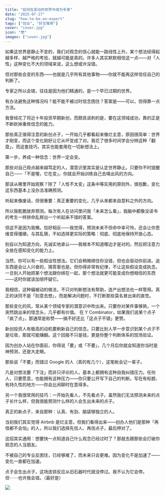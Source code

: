 ```yaml
---
title: "如何在变动的世界中成为专家"
date: "2025-07-27"
slug: "how-to-be-an-expert"
tags: ["创业", "好文推荐"]
cover: "cover.jpg"
icon: "😎"
images: ["cover.jpg"]
---
```

如果这世界是静止不变的，我们对观念的信心就能一路线性上升。某个想法经得起越多样、越严格的考验，就越可能是真的。许多人其实默默相信这一点——对「人性」这种变化不大的领域来说，这么想或许没错。



但对那些会变的东西——也就是几乎所有其他事物——你就不能再这样信任自己的判断了。



专家之所以会错，往往是因为他们精通的，是一个早已过期的世界。



有办法避免这种情况吗？能不能不被过时信念困住？答案是——可以，但得靠一点方法。



我曾经花了将近十年投资早期新创，而颇具讽刺的是，要在这领域成功，靠的正是不断砍掉重练信念的能力。



那些真正值得注意的新创点子，一开始几乎都看起来像烂主意，原因很简单：世界才刚变，而这个变化刚好让它从坏变成了对。我花了很多时间学会分辨这种「翻盘」，而这套技巧，其实也能套用在一切新想法上。



第一步，养成一种信念：世界一定会变。



那些对自己观点越来越笃定的人，潜意识里其实是认定世界静止。只要你不时提醒自己——「不是喔，它在变」，你就会开始训练自己去嗅出风的方向。



那该从哪里开始观察？除了「人性不太变」这条中等实用的原则外，很抱歉，变化这东西基本上没办法准确预测。



听起来像废话，但很重要：真正重要的变化，几乎从来都来自意料之外的方向。



所以我乾脆放弃预测。每次有人在访问里问我「未来怎么看」，我脑中都像没读书的考生一样拼命乱掰出一个听起来不错的答案。



但这不是因为我懒。恰好相反——我觉得，预测未来不但命中率可怜，还会让你思维变得僵硬。与其乱猜，不如选择更实际的策略：彻底、彻底地保持开放心态。



别自以为知道方向，先诚实地承认——我根本不知道哪边才是对的。然后把注意力全放在感知变化的能力上。



当然，你可以有一些假设性想法。它们会稍微绑住你没错，但也会驱动你前进。追东西是会让人兴奋的，猜答案也是。但你得非常有纪律，不让这些假设变成执念。
一旦别人开始把某个想法跟你绑在一起，那个想法就更可能变成你想相信的东西——这时你就该加倍怀疑它。



我相信，这种偏被动的做法，不只对判断想法有帮助，连产出想法也一样管用。真正的诀窍不是「刻意去想」，而是解决问题时，不打断那些莫名冒出来的直觉。



那些变化的风，常从某个领域专家的潜意识中吹出来。只要你对某件事够熟，一个突然跳出来的怪念头，几乎都有价值。
在 Y Combinator，如果我们说某个点子「疯了点」，那通常是称赞——搞不好还比「这点子不错」更赞。



新创投资人有极高的动机要刷新自己的信念。只要比别人早一步意识到某个点子不是垃圾，那就可能赚翻。这个回报不只是钱，更是你整个判断体系的现场验证。



因为创办人站在你面前，你得说「要」或「不要」，几个月后你就会知道你当时是神预测，还是大走眼。



那些说「不要」而错过 Google 的人（真的有几个），这笔帐会记一辈子。



凡是对想法要「下注」而非只评论的人，基本上都拥有这种自我纠错压力。任何人，只要愿意，也能拥有这种压力——你只要公开写下自己的判断。写在有标题、有持久性的地方——你会比闲聊时在意得多。



另一个我很常用的技巧：一开始先看人，不先看点子。虽然我们无法预测未来的点子长什么样，但我很能预测什么样的人会生出未来的点子。



真正的新点子，来自那种：认真、有劲、脑袋够独立的人。



当初我们其实觉得 Airbnb 是烂主意，但我们看得出来——创办人他们是那种「再怪都不会怕」的人，所以我们选择先信人、再信点子，最后押对了。



这招其实通用：想要快一点知道自己什么观念已经过时了？那就去跟那些会打破你观念的人当朋友。



不被自己的专业反困住，已经够难了，而未来只会更难。因为变化不是加速了——变化一直都在加速。



点子会生出点子，这场连锁反应从旧石器时代就没停过。我不认为它会停。
但⋯⋯也许我会错。（最好是）




![](https://prod-files-secure.s3.us-west-2.amazonaws.com/112d0858-5090-4d34-a606-b75eb8d65fd2/46476355-9cf3-4e99-9b7a-3531bc426380/1000202064.png?X-Amz-Algorithm=AWS4-HMAC-SHA256&X-Amz-Content-Sha256=UNSIGNED-PAYLOAD&X-Amz-Credential=ASIAZI2LB4663ZQFROJT%2F20250831%2Fus-west-2%2Fs3%2Faws4_request&X-Amz-Date=20250831T234242Z&X-Amz-Expires=3600&X-Amz-Security-Token=IQoJb3JpZ2luX2VjEJ3%2F%2F%2F%2F%2F%2F%2F%2F%2F%2FwEaCXVzLXdlc3QtMiJHMEUCIQC5q2J%2Frpbj0mO9z174ISxUGpSUnJedyy3qDEJ%2BhIY3DgIgdzA6qosEutesIM6NH0SyEIfGlQCkFTUon%2B2Vcxl8BHMqiAQI9v%2F%2F%2F%2F%2F%2F%2F%2F%2F%2FARAAGgw2Mzc0MjMxODM4MDUiDJerDddzQf968ik5oyrcAyU%2Bx07Brc%2BK%2BO7KWDeemwWER66h7FzJIVL2x%2FWPFnM%2FObsut6wFTXF6gos41YSXgWyeWDC8WzMQy1PsPfspUJDzO%2FACXq4eb7IKLK9jfa0JwEQfLSuqV5lOwd9YVbqV%2FKYiKM0yGrh35uoafu72bvGLhSbyl6BzJBV%2FRTBA%2B3ymBI3UnaOrmJ5rGb2Ojtw1PxnxLheyM6KY53B9RSWY23BMp2epW%2BS%2Fk8ezHZsHolD7d3SXAcT5Gt0wcgG2CUVg%2FnevESchFGr0SEd8xhlCt5QnVIN3OQ0BL3dYlsMxf0HRYE4uMwRnDB6C6r1xTiv0kIbaDHQAYwWx%2BFusyOc%2BQYxy4iFt8W8pCM6ZPhv7JEBCu%2F3JWJZZchMtGKwTaDjJuNZi73z9aUVmHDo9n77OY1qIY7mG85YG%2Bye5%2B53092BZRImfT%2FId1Y%2FPb%2Bm%2FiFVnOYz4gT1K2QpbUXsPopa3w1rqgnXnSWO8BcZN3N5Q%2FFJTuVAcYAY1TxDRudYlP1hxP6%2FE5n96Hhc0Pvht25COdPQPs8AdAuskU5dL07S1L5W5%2FDsNHJfv4aLWiFqysXboa6wtK66mrufBwIKgBdQqOsaphHDDbQ%2BT8sjzW5TcWhFgYNRYzR7H8o0rqnxVMMrr0sUGOqUBUCFydIGRvrp6SZtjs8i%2FrAZavQHxkpceP2Y3SDVGix2D7iMgQMWXUZlFBjYG2PmRYqI0R6Q8iE0hb5PuN2cyhMNLJNUTFNDPWc7zRcCxaJ4HLO9elQ5gd%2BxArQirVhCszLnC4XbDCfjOYIhN%2FnGPrMu1eEXEeXd%2F%2B5WlGCmcoDBT0QFQHoxPt%2BFxsktdUQmtxeZtYHOgnJYBraNuoDNpurUWnDu5&X-Amz-Signature=2ac55fb9f22ac8e32ed634bffb6088ee1a54802e431a0cd828faa1c9dc1908d9&X-Amz-SignedHeaders=host&x-amz-checksum-mode=ENABLED&x-id=GetObject)


